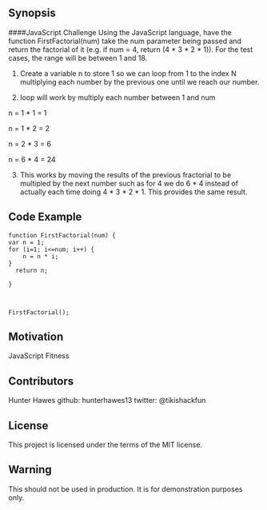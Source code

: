 ## Synopsis

####JavaScript Challenge
Using the JavaScript language, have the function FirstFactorial(num) take the num parameter being passed and return the factorial of it (e.g. if num = 4,
return (4 * 3 * 2 * 1)). For the test cases, the range will be between 1 and 18. 
1. Create a variable n to store 1 so we can loop from 1 to the index N multiplying each number by the previous one until we reach our number. 

2. loop will work by multiply each number between 1 and num 

n = 1 * 1 = 1

n = 1 * 2 = 2

n = 2 * 3 = 6

n = 6 * 4 = 24

3. This works by moving the results of the previous fractorial to be multipled by the next number such as for 4 we do 6 * 4 instead of actually each time doing 4 * 3 * 2 * 1. This provides the same result.


## Code Example

```
function FirstFactorial(num) { 
var n = 1;
for (i=1; i<=num; i++) {
    n = n * i;
}
  return n; 
         
}

   

FirstFactorial();    
```

## Motivation

JavaScript Fitness

## Contributors

Hunter Hawes
github: hunterhawes13
twitter: @tikishackfun

## License

This project is licensed under the terms of the MIT license.

## Warning

This should not be used in production. It is for demonstration purposes only.
